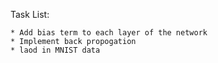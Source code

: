 Task List:

    * Add bias term to each layer of the network
    * Implement back propogation
    * laod in MNIST data
